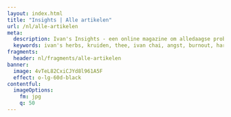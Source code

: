```yaml
---
layout: index.html
title: "Insights | Alle artikelen"
url: /nl/alle-artikelen
meta:
  description: Ivan's Insights - een online magazine om alledaagse problemen (fysiek dan wel mentaal) bespreekbaar te maken. Benieuwd naar onze inzichten?
  keywords: ivan's herbs, kruiden, thee, ivan chai, angst, burnout, hart, infecties, luchtweginfectie, menstruatiepijn, peesontsteking, prostaat, slaapproblemen, slijmbeursontsteking, stress, urineweginfectie, immuunsysteem
fragments:
  header: nl/fragments/alle-artikelen
banner:
  image: 4vTeL82CxiCJYd8l961A5F
  effect: o-lg-60d-black
contentful:
  imageOptions:
    fm: jpg
    q: 50
---
```


